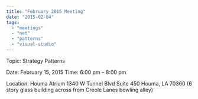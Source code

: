 ```yaml
---
title: "February 2015 Meeting"
date: "2015-02-04"
tags: 
  - "meetings"
  - "net"
  - "patterns"
  - "visual-studio"
---
```


Topic: Strategy Patterns

Date: February 15, 2015 Time: 6:00 pm – 8:00 pm

Location: Houma Atrium 1340 W Tunnel Blvd Suite 450 Houma, LA 70360 (6 story glass building across from Creole Lanes bowling alley)
